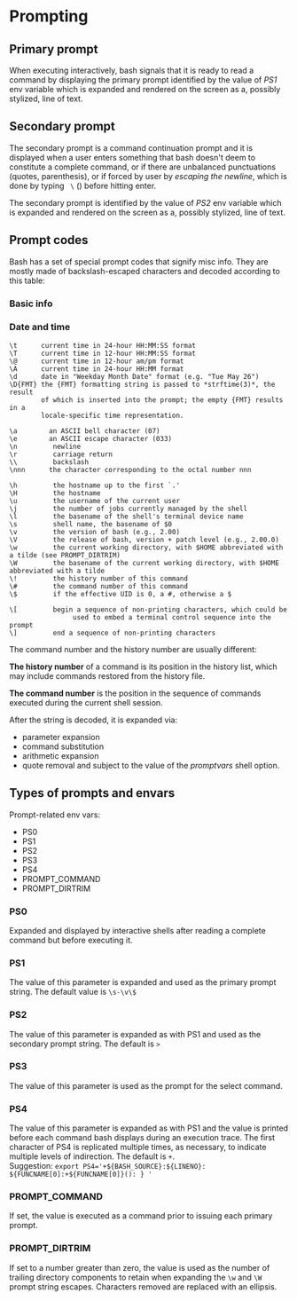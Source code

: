 # Prompting

## Primary prompt

When executing interactively, bash signals that it is ready to read a command by displaying the primary prompt identified by the value of *PS1* env variable which is expanded and rendered on the screen as a, possibly stylized, line of text.

## Secondary prompt

The secondary prompt is a command continuation prompt and it is displayed when a user enters something that bash doesn't deem to constitute a complete command, or if there are unbalanced punctuations (quotes, parenthesis), or if forced by user by *escaping the newline*, which is done by typing ` \` (<SPACE><BACKSLASH>) before hitting enter.

The secondary prompt is identified by the value of *PS2* env variable which is expanded and rendered on the screen as a, possibly stylized, line of text.


## Prompt codes

Bash has a set of special prompt codes that signify misc info. They are mostly made of backslash-escaped characters and decoded according to this table:

### Basic info


### Date and time

```
\t      current time in 24-hour HH:MM:SS format
\T      current time in 12-hour HH:MM:SS format
\@      current time in 12-hour am/pm format
\A      current time in 24-hour HH:MM format
\d      date in "Weekday Month Date" format (e.g. "Tue May 26")
\D{FMT} the {FMT} formatting string is passed to *strftime(3)*, the result
        of which is inserted into the prompt; the empty {FMT} results in a
        locale-specific time representation.
```



```
\a        an ASCII bell character (07)
\e        an ASCII escape character (033)
\n         newline
\r         carriage return
\\         backslash
\nnn      the character corresponding to the octal number nnn
```



```
\h         the hostname up to the first `.'
\H         the hostname
\u         the username of the current user
\j         the number of jobs currently managed by the shell
\l         the basename of the shell's terminal device name
\s         shell name, the basename of $0
\v         the version of bash (e.g., 2.00)
\V         the release of bash, version + patch level (e.g., 2.00.0)
\w         the current working directory, with $HOME abbreviated with a tilde (see PROMPT_DIRTRIM)
\W         the basename of the current working directory, with $HOME abbreviated with a tilde
\!         the history number of this command
\#         the command number of this command
\$         if the effective UID is 0, a #, otherwise a $
```


```
\[         begin a sequence of non-printing characters, which could be
                used to embed a terminal control sequence into the prompt
\]         end a sequence of non-printing characters
```

The command number and the history number are usually different:

**The history number** of a command is its position in the history list, which may include commands restored from the history file.

**The command number** is the position in the sequence of commands executed during the current shell session.

After the string is decoded, it is expanded via:
- parameter expansion
- command substitution 
- arithmetic expansion
- quote removal
and subject to the value of the *promptvars* shell option.


## Types of prompts and envars

Prompt-related env vars:
- PS0
- PS1
- PS2
- PS3
- PS4
- PROMPT_COMMAND
- PROMPT_DIRTRIM


### PS0
Expanded and displayed by interactive shells 
after reading a complete command but 
before executing it.

### PS1
The value of this parameter is expanded and used as the primary prompt string. The default value is `\s-\v\$`

### PS2
The value of this parameter is expanded as with PS1 and used as the secondary prompt string. The default is `>`

### PS3
The value of this parameter is used as the prompt for the select command.

### PS4
The value of this parameter is expanded as with PS1 and the value is printed before each command bash displays during an execution trace. The first character of PS4 is replicated multiple times, as necessary, to indicate multiple levels of indirection. The default is `+`.    
Suggestion:
`export PS4='+${BASH_SOURCE}:${LINENO}: ${FUNCNAME[0]:+${FUNCNAME[0]}(): } '`

### PROMPT_COMMAND
If set, the value is executed as a command prior to issuing each primary prompt.

### PROMPT_DIRTRIM
If set to a number greater than zero, the value is used as the number of trailing directory components to retain when expanding the `\w` and `\W` prompt string escapes. Characters removed are replaced with an ellipsis.
